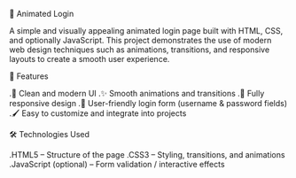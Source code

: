 🔐 Animated Login

A simple and visually appealing animated login page built with HTML, CSS, and optionally JavaScript. This project demonstrates the use of modern web design techniques such as animations, transitions, and responsive layouts to create a smooth user experience.

🚀 Features

.🎨 Clean and modern UI
.✨ Smooth animations and transitions
.📱 Fully responsive design
.🔑 User-friendly login form (username & password fields)
.🖌️ Easy to customize and integrate into projects

🛠️ Technologies Used

.HTML5 – Structure of the page
.CSS3 – Styling, transitions, and animations
.JavaScript (optional) – Form validation / interactive effects

